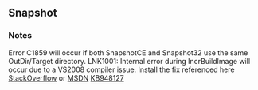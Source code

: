## Snapshot

### Notes

Error C1859 will occur if both SnapshotCE and Snapshot32 use the same OutDir/Target directory.
LNK1001: Internal error during IncrBuildImage will occur due to a VS2008 compiler issue. Install the fix referenced here [StackOverflow](http://stackoverflow.com/questions/2001289/how-to-resolve-fatal-error-lnk1000-internal-error-during-incrbuildimage) or [MSDN](http://support.microsoft.com/kb/948127) [KB948127](http://archive.msdn.microsoft.com/KB948127)
